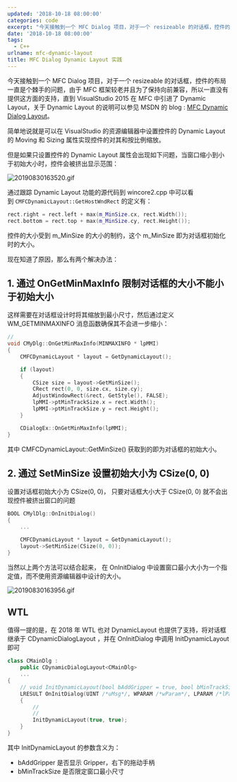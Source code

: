 ```yaml
---
updated: '2018-10-18 08:00:00'
categories: code
excerpt: "今天接触到一个 MFC Dialog 项目，对于一个 resizeable 的对话框，控件的布局一直是个棘手的问题，由于 MFC 框架较老并且为了保持向前兼容，所以一直没有提供这方面的支持，直到 VisualStudio 2015 在 MFC 中引进了 Dynamic Layout，关于 Dynamic Layout 的说明可以参见 MSDN 的 blog :\_MFC Dynamic Dialog Layout\n。"
date: '2018-10-18 08:00:00'
tags:
  - C++
urlname: mfc-dynamic-layout
title: MFC Dialog Dynamic Layout 实践
---
```


今天接触到一个 MFC Dialog 项目，对于一个 resizeable 的对话框，控件的布局一直是个棘手的问题，由于 MFC 框架较老并且为了保持向前兼容，所以一直没有提供这方面的支持，直到 VisualStudio 2015 在 MFC 中引进了 Dynamic Layout，关于 Dynamic Layout 的说明可以参见 MSDN 的 blog : [MFC Dynamic Dialog Layout](https://blogs.msdn.microsoft.com/vcblog/2015/04/29/mfc-dynamic-dialog-layout/)。


简单地说就是可以在 VisualStudio 的资源编辑器中设置控件的 Dynamic Layout 的 Moving 和 Sizing 属性实现控件的对其和按比例缩放。


但是如果只设置控件的 Dynamic Layout 属性会出现如下问题，当窗口缩小到小于初始大小时，控件会被挤出显示范围：


![20190830163520.gif](https://prod-files-secure.s3.us-west-2.amazonaws.com/fbb39313-8950-40fc-9abf-5c7412d9778c/b337cb89-30d7-4088-ae61-6a6055dfa6cc/20190830163520.gif?X-Amz-Algorithm=AWS4-HMAC-SHA256&X-Amz-Content-Sha256=UNSIGNED-PAYLOAD&X-Amz-Credential=AKIAT73L2G45HZZMZUHI%2F20240926%2Fus-west-2%2Fs3%2Faws4_request&X-Amz-Date=20240926T050931Z&X-Amz-Expires=3600&X-Amz-Signature=5ee9a831a98ca06c838b49670b504de63e0258a13a428a29cab1979ce60d4ec1&X-Amz-SignedHeaders=host&x-id=GetObject)


通过跟踪 Dynamic Layout 功能的源代码到 wincore2.cpp 中可以看到 `CMFCDynamicLayout::GetHostWndRect` 的定义有：


```c++
rect.right = rect.left + max(m_MinSize.cx, rect.Width());
rect.bottom = rect.top + max(m_MinSize.cy, rect.Height());

```


控件的大小受到 m_MinSize 的大小的制约，这个 m_MinSize 即为对话框初始化时的大小。


现在知道了原因，那么有两个解决办法：


## 1. 通过 OnGetMinMaxInfo 限制对话框的大小不能小于初始大小


这样需要在对话框设计时将其缩放到最小尺寸，然后通过定义 WM_GETMINMAXINFO 消息函数确保其不会进一步缩小：


```c++
//
void CMyDlg::OnGetMinMaxInfo(MINMAXINFO * lpMMI)
{
	CMFCDynamicLayout * layout = GetDynamicLayout();

	if (layout)
	{
		CSize size = layout->GetMinSize();
		CRect rect(0, 0, size.cx, size.cy);
		AdjustWindowRect(&rect, GetStyle(), FALSE);
		lpMMI->ptMinTrackSize.x = rect.Width();
		lpMMI->ptMinTrackSize.y = rect.Height();
	}

	CDialogEx::OnGetMinMaxInfo(lpMMI);
}

```


其中 CMFCDynamicLayout::GetMinSize() 获取到的即为对话框的初始大小。


## 2. 通过 SetMinSize 设置初始大小为 CSize(0, 0)


设置对话框初始大小为 CSize(0, 0)， 只要对话框大小大于 CSize(0, 0) 就不会出现控件被挤出窗口的问题


```c++
BOOL CMylDlg::OnInitDialog()
{
    ...

    CMFCDynamicLayout * layout = GetDynamicLayout();
	layout->SetMinSize(CSize(0, 0));
}

```


当然以上两个方法可以结合起来， 在 OnInitDialog 中设置窗口最小大小为一个指定值，而不使用资源编辑器中设计的大小。


![20190830163956.gif](https://prod-files-secure.s3.us-west-2.amazonaws.com/fbb39313-8950-40fc-9abf-5c7412d9778c/a4d9109e-44b8-4d20-8675-d34155360da7/20190830163956.gif?X-Amz-Algorithm=AWS4-HMAC-SHA256&X-Amz-Content-Sha256=UNSIGNED-PAYLOAD&X-Amz-Credential=AKIAT73L2G45HZZMZUHI%2F20240926%2Fus-west-2%2Fs3%2Faws4_request&X-Amz-Date=20240926T050931Z&X-Amz-Expires=3600&X-Amz-Signature=c55cbd6575418f13579af1a9affecddf13ba82321217992f9dcd98cdffd9a1d7&X-Amz-SignedHeaders=host&x-id=GetObject)


## WTL


值得一提的是，在 2018 年 WTL 也对 DynamicLayout 也提供了支持，将对话框继承于 CDynamicDialogLayout ，并在 OnInitDialog 中调用 InitDynamicLayout 即可


```c++
class CMainDlg :
	public CDynamicDialogLayout<CMainDlg>
	...
{
	// void InitDynamicLayout(bool bAddGripper = true, bool bMinTrackSize = true)
	LRESULT OnInitDialog(UINT /*uMsg*/, WPARAM /*wParam*/, LPARAM /*lParam*/, BOOL& /*bHandled*/)
	{
		//
		//
		InitDynamicLayout(true, true);
	}
}


```


其中 InitDynamicLayout 的参数含义为：

- bAddGripper 是否显示 Gripper，右下的拖动手柄
- bMinTrackSize 是否限定窗口最小尺寸
